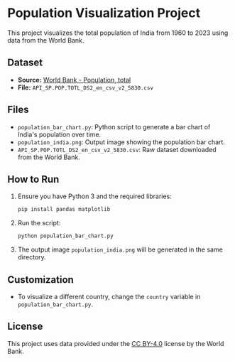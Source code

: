 # Population Visualization Project

This project visualizes the total population of India from 1960 to 2023 using data from the World Bank.

## Dataset
- **Source:** [World Bank - Population, total](https://data.worldbank.org/indicator/SP.POP.TOTL)
- **File:** `API_SP.POP.TOTL_DS2_en_csv_v2_5830.csv`

## Files
- `population_bar_chart.py`: Python script to generate a bar chart of India's population over time.
- `population_india.png`: Output image showing the population bar chart.
- `API_SP.POP.TOTL_DS2_en_csv_v2_5830.csv`: Raw dataset downloaded from the World Bank.

## How to Run
1. Ensure you have Python 3 and the required libraries:
   ```bash
   pip install pandas matplotlib
   ```
2. Run the script:
   ```bash
   python population_bar_chart.py
   ```
3. The output image `population_india.png` will be generated in the same directory.

## Customization
- To visualize a different country, change the `country` variable in `population_bar_chart.py`.

## License
This project uses data provided under the [CC BY-4.0](https://creativecommons.org/licenses/by/4.0/) license by the World Bank. 